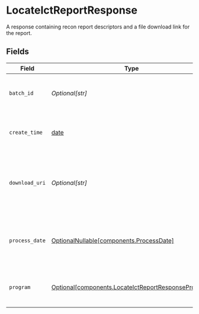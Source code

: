 # LocateIctReportResponse

A response containing recon report descriptors and a file download link for the report.


## Fields

| Field                                                                                                            | Type                                                                                                             | Required                                                                                                         | Description                                                                                                      | Example                                                                                                          |
| ---------------------------------------------------------------------------------------------------------------- | ---------------------------------------------------------------------------------------------------------------- | ---------------------------------------------------------------------------------------------------------------- | ---------------------------------------------------------------------------------------------------------------- | ---------------------------------------------------------------------------------------------------------------- |
| `batch_id`                                                                                                       | *Optional[str]*                                                                                                  | :heavy_minus_sign:                                                                                               | The id of the batch associated with the report.                                                                  | 24114.108.2b2c1.001                                                                                              |
| `create_time`                                                                                                    | [date](https://docs.python.org/3/library/datetime.html#date-objects)                                             | :heavy_minus_sign:                                                                                               | The timestamp when the report was created.                                                                       | 2023-09-30 10:30:05 +0000 UTC                                                                                    |
| `download_uri`                                                                                                   | *Optional[str]*                                                                                                  | :heavy_minus_sign:                                                                                               | The signed file download uri. The link will expire after a set period of time.                                   | https://storage.googleapis.com/download_link                                                                     |
| `process_date`                                                                                                   | [OptionalNullable[components.ProcessDate]](../../models/components/processdate.md)                               | :heavy_minus_sign:                                                                                               | The process date of the batch associated with the report.                                                        | {<br/>"day": 30,<br/>"month": 9,<br/>"year": 2023<br/>}                                                          |
| `program`                                                                                                        | [Optional[components.LocateIctReportResponseProgram]](../../models/components/locateictreportresponseprogram.md) | :heavy_minus_sign:                                                                                               | The ICT program associated with the report.                                                                      | BROKER_PARTNER                                                                                                   |